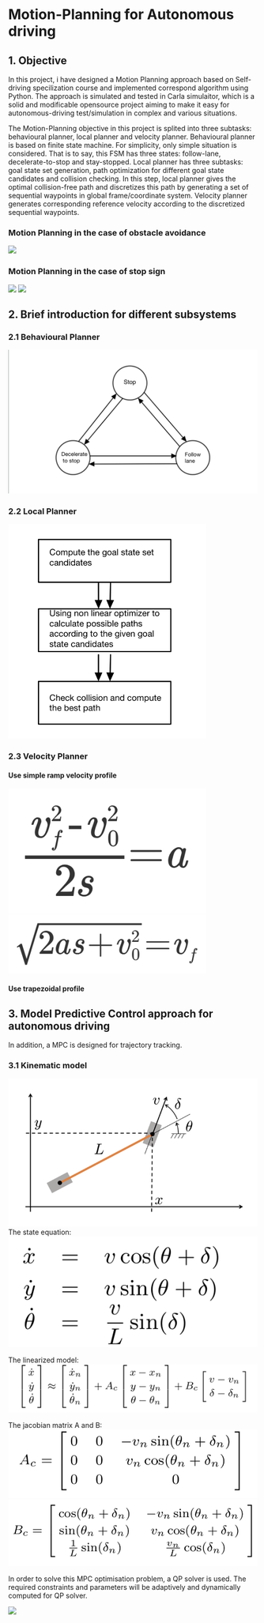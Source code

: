 # Motion-Planning for Autonomous driving

## 1. Objective
In this project, i have designed a Motion Planning approach based on Self-driving specilization course and implemented correspond algorithm using Python. The approach is simulated and tested in Carla simulaitor, which is a solid and modificable opensource project aiming to make it easy for autonomous-driving test/simulation in complex and various situations.

The Motion-Planning objective in this project is splited into three subtasks: behavioural planner, local planner and velocity planner. Behavioural planner is based on finite state machine. For simplicity, only simple situation is considered. That is to say, this FSM has three states: follow-lane, decelerate-to-stop and stay-stopped. Local planner has three subtasks: goal state set generation, path optimization for different goal state candidates and collision checking. In this step, local planner gives the optimal collision-free path and discretizes this path by generating a set of sequential waypoints in global frame/coordinate system. Velocity planner generates corresponding reference velocity according to the discretized sequential waypoints.

### Motion Planning in the case of obstacle avoidance
![](image/Static%20Obstacle%20Avoidance%20Capture.gif)

### Motion Planning in the case of stop sign
![](image/State%20Machine_Decelerate%20to%20stop%20Capture.gif)
![](image/State%20Machine_Decelerate%20to%20stop.gif)

## 2. Brief introduction for different subsystems

### 2.1 Behavioural Planner
![](image/Finite%20State%20Machine.jpeg)

### 2.2 Local Planner
<img src="image/Local%20Planner.jpeg" width ="400">

### 2.3 Velocity Planner
#### Use simple ramp velocity profile
<img src="image/Ramp1.PNG" width ="400"> <img src="image/Ramp2.PNG" width ="400">
#### Use trapezoidal profile


## 3. Model Predictive Control approach for autonomous driving
In addition, a MPC is designed for trajectory tracking.
### 3.1  Kinematic model
![](image/model_1.png)
The state equation:
![](image/model_2.png)

The linearized model:
![](image/model_3.png)

The jacobian matrix A and B:
![](image/model_4.png)
![](image/model_5.png)

In order to solve this MPC optimisation problem, a QP solver is used. The required constraints and parameters will be adaptively and dynamically computed for QP solver.

![](image/MPC_approach.gif)